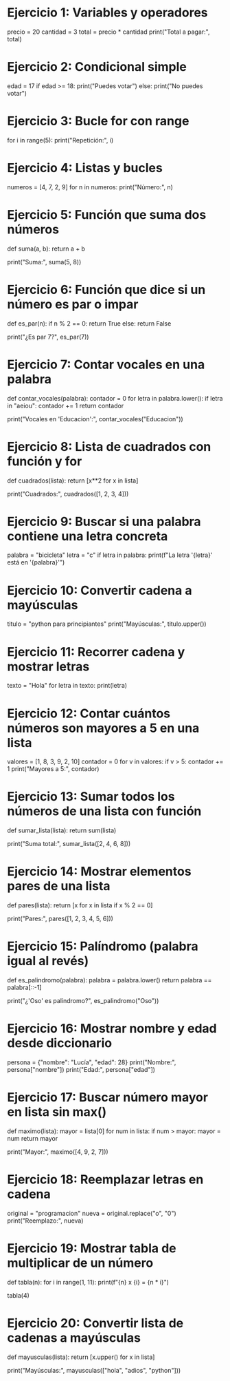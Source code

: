 
# Ejercicio 1: Variables y operadores
precio = 20
cantidad = 3
total = precio * cantidad
print("Total a pagar:", total)

# Ejercicio 2: Condicional simple
edad = 17
if edad >= 18:
    print("Puedes votar")
else:
    print("No puedes votar")

# Ejercicio 3: Bucle for con range
for i in range(5):
    print("Repetición:", i)

# Ejercicio 4: Listas y bucles
numeros = [4, 7, 2, 9]
for n in numeros:
    print("Número:", n)

# Ejercicio 5: Función que suma dos números
def suma(a, b):
    return a + b

print("Suma:", suma(5, 8))

# Ejercicio 6: Función que dice si un número es par o impar
def es_par(n):
    if n % 2 == 0:
        return True
    else:
        return False

print("¿Es par 7?", es_par(7))

# Ejercicio 7: Contar vocales en una palabra
def contar_vocales(palabra):
    contador = 0
    for letra in palabra.lower():
        if letra in "aeiou":
            contador += 1
    return contador

print("Vocales en 'Educacion':", contar_vocales("Educacion"))

# Ejercicio 8: Lista de cuadrados con función y for
def cuadrados(lista):
    return [x**2 for x in lista]

print("Cuadrados:", cuadrados([1, 2, 3, 4]))

# Ejercicio 9: Buscar si una palabra contiene una letra concreta
palabra = "bicicleta"
letra = "c"
if letra in palabra:
    print(f"La letra '{letra}' está en '{palabra}'")

# Ejercicio 10: Convertir cadena a mayúsculas
titulo = "python para principiantes"
print("Mayúsculas:", titulo.upper())

# Ejercicio 11: Recorrer cadena y mostrar letras
texto = "Hola"
for letra in texto:
    print(letra)

# Ejercicio 12: Contar cuántos números son mayores a 5 en una lista
valores = [1, 8, 3, 9, 2, 10]
contador = 0
for v in valores:
    if v > 5:
        contador += 1
print("Mayores a 5:", contador)

# Ejercicio 13: Sumar todos los números de una lista con función
def sumar_lista(lista):
    return sum(lista)

print("Suma total:", sumar_lista([2, 4, 6, 8]))

# Ejercicio 14: Mostrar elementos pares de una lista
def pares(lista):
    return [x for x in lista if x % 2 == 0]

print("Pares:", pares([1, 2, 3, 4, 5, 6]))

# Ejercicio 15: Palíndromo (palabra igual al revés)
def es_palindromo(palabra):
    palabra = palabra.lower()
    return palabra == palabra[::-1]

print("¿'Oso' es palíndromo?", es_palindromo("Oso"))

# Ejercicio 16: Mostrar nombre y edad desde diccionario
persona = {"nombre": "Lucía", "edad": 28}
print("Nombre:", persona["nombre"])
print("Edad:", persona["edad"])

# Ejercicio 17: Buscar número mayor en lista sin max()
def maximo(lista):
    mayor = lista[0]
    for num in lista:
        if num > mayor:
            mayor = num
    return mayor

print("Mayor:", maximo([4, 9, 2, 7]))

# Ejercicio 18: Reemplazar letras en cadena
original = "programacion"
nueva = original.replace("o", "0")
print("Reemplazo:", nueva)

# Ejercicio 19: Mostrar tabla de multiplicar de un número
def tabla(n):
    for i in range(1, 11):
        print(f"{n} x {i} = {n * i}")

tabla(4)

# Ejercicio 20: Convertir lista de cadenas a mayúsculas
def mayusculas(lista):
    return [x.upper() for x in lista]

print("Mayúsculas:", mayusculas(["hola", "adios", "python"]))
